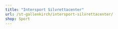 ```yaml
---
title: "Intersport Silvrettacenter"
url: /st-gallenkirch/intersport-silvrettacenter/
shop: Sport
---
```


